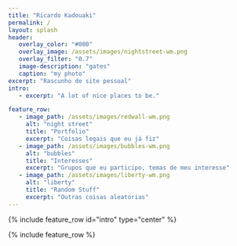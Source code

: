```yaml
---
title: "Ricardo Kadouaki"
permalink: /
layout: splash 
header: 
   overlay_color: "#000"
   overlay_image: /assets/images/nightstreet-wm.png  
   overlay_filter: "0.7"
   image-description: "gates" 
   caption: "my photo"
excerpt: "Rascunho de site pessoal"
intro: 
   - excerpt: "A lot of nice places to be."

feature_row:
   - image_path: /assets/images/redwall-wm.png
     alt: "night street"
     title: "Portfolio"
     excerpt: "Coisas legais que eu já fiz"
   - image_path: /assets/images/bubbles-wm.png
     alt: "bubbles"
     title: "Interesses"
     excerpt: "Grupos que eu participo, temas de meu interesse"
   - image_path: /assets/images/liberty-wm.png
     alt: "liberty"
     title: "Random Stuff"
     excerpt: "Outras coisas aleatórias"
---
```


{% include feature_row id="intro" type="center" %}

{% include feature_row %}


